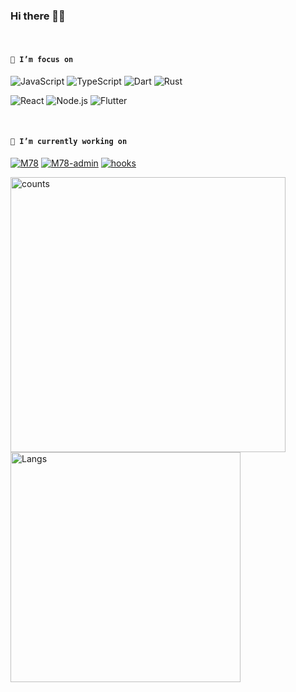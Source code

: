 ### Hi there 👋😋

<br />

<!--
**Iixianjie/Iixianjie** is a ✨ _special_ ✨ repository because its `README.md` (this file) appears on your GitHub profile.

Here are some ideas to get you started:


- 🔭 I’m currently working on ...
- 🌱 I’m currently learning ...
- 👯 I’m looking to collaborate on ...
- 🤔 I’m looking for help with ...
- 💬 Ask me about ...
- 📫 How to reach me: ...
- 😄 Pronouns: ...
- ⚡ Fun fact: ...
-->

#### **`🌱 I’m focus on`**

![JavaScript](https://img.shields.io/badge/JavaScript-343434?style=flat-square&logo=JavaScript&logoColor=F7DF1E)
![TypeScript](https://img.shields.io/badge/TypeScript-007ACC?style=flat-square&logo=TypeScript&logoColor=ffffff)
![Dart](https://img.shields.io/badge/Dart-00d2b7?style=flat-square&logo=Dart&logoColor=fff)
![Rust](https://img.shields.io/badge/Rust-a72145?style=flat-square&logo=Rust&logoColor=fff)

![React](https://img.shields.io/badge/React-61DAFB?style=flat-square&logo=React&logoColor=fff)
![Node.js](https://img.shields.io/badge/Node.js-339933?style=flat-square&logo=Node.js&logoColor=fff)
![Flutter](https://img.shields.io/badge/Flutter-31b9f5?style=flat-square&logo=Flutter&logoColor=fff)

<br />

#### **`🔬 I’m currently working on`**

[![M78](https://img.shields.io/badge/M78-000000?style=flat-square)](https://github.com/xianjie-li/m78 "react -> components, hooks, utils")
[![M78-admin](https://img.shields.io/badge/M78-admin-000000?style=flat-square)](https://github.com/m78-core/admin "admin based M78")
[![hooks](https://img.shields.io/badge/Hooks-CC342D?style=flat-square)](https://github.com/xianjie-li/hooks "react hooks")


<a><img src="https://github-readme-stats.vercel.app/api?username=xianjie-li" alt="counts" width="440px" /></a>
<a><img src="https://github-readme-stats.vercel.app/api/top-langs/?username=xianjie-li&layout=compact" alt="Langs" width="368px" /></a>


